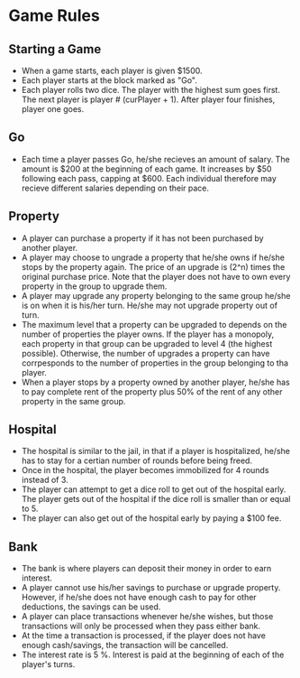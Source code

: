 # Game Rules

## Starting a Game
* When a game starts, each player is given $1500.
* Each player starts at the block marked as "Go".
* Each player rolls two dice. The player with the highest sum goes first. The next player is player # (curPlayer + 1). After player four finishes, player one goes.

## Go
* Each time a player passes Go, he/she recieves an amount of salary. The amount is $200 at the beginning of each game. It increases by $50 following each pass, capping at $600. Each individual therefore may recieve different salaries depending on their pace. 

## Property
* A player can purchase a property if it has not been purchased by another player.
* A player may choose to ungrade a property that he/she owns if he/she stops by the property again. The price of an upgrade is (2^n) times the original purchase price. Note that the player does not have to own every property in the group to upgrade them.
* A player may upgrade any property belonging to the same group he/she is on when it is his/her turn. He/she may not upgrade property out of turn.
* The maximum level that a property can be upgraded to depends on the number of properties the player owns. If the player has a monopoly, each property in that group can be upgraded to level 4 (the highest possible). Otherwise, the number of upgrades a property can have corrpesponds to the number of properties in the group belonging to tha player.
* When a player stops by a property owned by another player, he/she has to pay complete rent of the property plus 50% of the rent of any other property in the same group.

## Hospital
* The hospital is similar to the jail, in that if a player is hospitalized, he/she has to stay for a certian number of rounds before being freed.
* Once in the hospital, the player becomes immobilized for 4 rounds instead of 3.
* The player can attempt to get a dice roll to get out of the hospital early. The player gets out of the hospital if the dice roll is smaller than or equal to 5.
* The player can also get out of the hospital early by paying a $100 fee.

## Bank
* The bank is where players can deposit their money in order to earn interest.
* A player cannot use his/her savings to purchase or upgrade property. However, if he/she does not have enough cash to pay for other deductions, the savings can be used.
* A player can place transactions whenever he/she wishes, but those transactions will only be processed when they pass either bank.
* At the time a transaction is processed, if the player does not have enough cash/savings, the transaction will be cancelled.
* The interest rate is 5 %. Interest is paid at the beginning of each of the player's turns.
